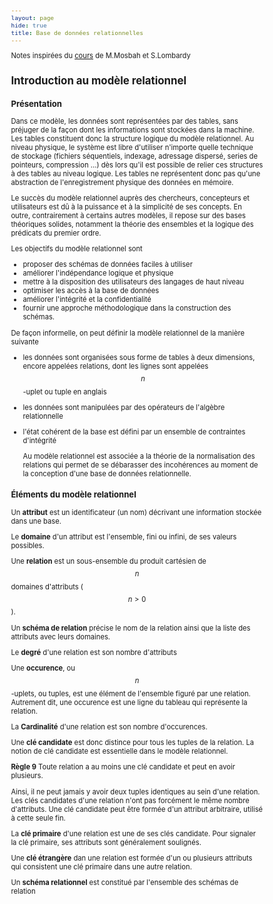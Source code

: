```yaml
---
layout: page
hide: true
title: Base de données relationnelles
---
```

<script type="text/javascript" async
  src="https://cdn.mathjax.org/mathjax/latest/MathJax.js?config=TeX-MML-AM_CHTML">
</script>

Notes inspirées du
[cours](https://moodle.bordeaux-inp.fr/pluginfile.php/96806/mod_resource/content/4/cours_conception-20.pdf)
de M.Mosbah et S.Lombardy 

<style>
html {
 zoom: 0.80;
}
</style>

## Introduction au modèle relationnel 

### Présentation

Dans ce modèle, les données sont représentées par des tables, sans préjuger de
la façon dont les informations sont stockées dans la machine. Les tables
constituent donc la structure logique du modèle relationnel. Au niveau physique,
le système est libre d'utiliser n'importe quelle technique de stockage (fichiers
séquentiels, indexage, adressage dispersé, series de pointeurs, compression ...)
dès lors qu'il est possible de relier ces structures à des tables au niveau
logique. Les tables ne représentent donc pas qu'une abstraction de
l'enregistrement physique des données en mémoire. 

Le succès du modèle relationnel auprès des chercheurs, concepteurs et
utilisateurs est dû à la puissance et à la simplicité de ses concepts. En outre,
contrairement à certains autres modèles, il repose sur des bases théoriques
solides, notamment la théorie des ensembles et la logique des prédicats du
premier ordre. 

Les objectifs du modèle relationnel sont 
+ proposer des schémas de données faciles à utiliser
+ améliorer l'indépendance logique et physique 
+ mettre à la disposition des utilisateurs des langages de haut niveau
+ optimiser les accès à la base de données 
+ améliorer l'intégrité et la confidentialité
+ fournir une approche méthodologique dans la construction des schémas. 

De façon informelle, on peut définir la modèle relationnel de la manière
suivante 
+ les données sont organisées sous forme de tables à deux dimensions, encore
  appelées relations, dont les lignes sont appelées $$n$$-uplet ou tuple en
  anglais 
+ les données sont manipulées par des opérateurs de l'algèbre relationnelle 
+ l'état cohérent de la base est défini par un ensemble de contraintes
  d'intégrité
  
  Au modèle relationnel est associée a la théorie de la normalisation des
  relations qui permet de se débarasser des incohérences au moment de la
  conception d'une base de données relationnelle. 
  
### Éléments du modèle relationnel 

Un **attribut** est un identificateur (un nom) décrivant une information stockée
dans une base. 

Le **domaine** d'un attribut est l'ensemble, fini ou infini, de ses valeurs
possibles. 

Une **relation** est un sous-ensemble du produit cartésien de $$n$$ domaines
d'attributs ($$n >0$$).

Un **schéma de relation** précise le nom de la relation ainsi que la liste des
attributs avec leurs domaines. 

Le **degré** d'une relation est son nombre d'attributs

Une **occurence**, ou $$n$$-uplets, ou tuples, est une élément de l'ensemble
figuré par une relation. Autrement dit, une occurence est une ligne du tableau
qui représente la relation. 

La **Cardinalité** d'une relation est son nombre d'occurences. 

Une **clé candidate** est donc distince pour tous les tuples de la relation. La
notion de clé candidate est essentielle dans le modèle relationnel. 

**Règle 9** Toute relation a au moins une clé candidate et peut en avoir
plusieurs. 

Ainsi, il ne peut jamais y avoir deux tuples identiques au sein d'une relation.
Les clés candidates d'une relation n'ont pas forcément le même nombre
d'attributs. Une clé candidate peut être formée d'un attribut arbitraire,
utilisé à cette seule fin. 

La **clé primaire** d'une relation est une de ses clés candidate. Pour signaler
la clé primaire, ses attributs sont généralement soulignés. 

Une **clé étrangère** dan une relation est formée d'un ou plusieurs attributs
qui consistent une clé primaire dans une autre relation.

Un **schéma relationnel** est constitué par l'ensemble des schémas de relation 
